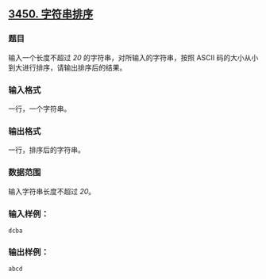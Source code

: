 ## [3450. 字符串排序](https://www.acwing.com/problem/content/3453/)

### 题目

输入一个长度不超过 *20* 的字符串，对所输入的字符串，按照 ASCII 码的大小从小到大进行排序，请输出排序后的结果。

### 输入格式

一行，一个字符串。

### 输出格式

一行，排序后的字符串。

### 数据范围

输入字符串长度不超过 *20*。

### 输入样例：

```
dcba
```

### 输出样例：

```
abcd
```

